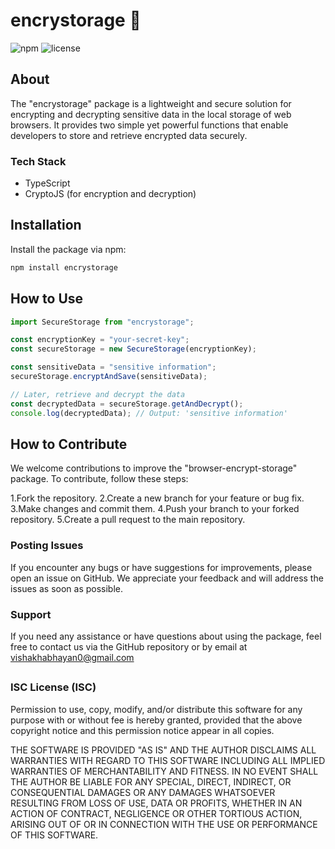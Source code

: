 # encrystorage 🔗

![npm](https://img.shields.io/npm/v/encrystorage?color=blue)
![license](https://img.shields.io/npm/l/encrystorage)

## About

The "encrystorage" package is a lightweight and secure solution for encrypting and decrypting sensitive data in the local storage of web browsers. It provides two simple yet powerful functions that enable developers to store and retrieve encrypted data securely.

### Tech Stack

- TypeScript
- CryptoJS (for encryption and decryption)

## Installation

Install the package via npm:

```bash
npm install encrystorage
```

## How to Use

```javascript
import SecureStorage from "encrystorage";

const encryptionKey = "your-secret-key";
const secureStorage = new SecureStorage(encryptionKey);

const sensitiveData = "sensitive information";
secureStorage.encryptAndSave(sensitiveData);

// Later, retrieve and decrypt the data
const decryptedData = secureStorage.getAndDecrypt();
console.log(decryptedData); // Output: 'sensitive information'
```

## How to Contribute

We welcome contributions to improve the "browser-encrypt-storage" package. To contribute, follow these steps:

1.Fork the repository.
2.Create a new branch for your feature or bug fix.
3.Make changes and commit them.
4.Push your branch to your forked repository.
5.Create a pull request to the main repository.

### Posting Issues

If you encounter any bugs or have suggestions for improvements, please open an issue on GitHub. We appreciate your feedback and will address the issues as soon as possible.

### Support

If you need any assistance or have questions about using the package, feel free to contact us via the GitHub repository or by email at vishakhabhayan0@gmail.com

##

### ISC License (ISC)

Permission to use, copy, modify, and/or distribute this software for any purpose with or without fee is hereby granted, provided that the above copyright notice and this permission notice appear in all copies.

THE SOFTWARE IS PROVIDED "AS IS" AND THE AUTHOR DISCLAIMS ALL WARRANTIES WITH REGARD TO THIS SOFTWARE INCLUDING ALL IMPLIED WARRANTIES OF MERCHANTABILITY AND FITNESS. IN NO EVENT SHALL THE AUTHOR BE LIABLE FOR ANY SPECIAL, DIRECT, INDIRECT, OR CONSEQUENTIAL DAMAGES OR ANY DAMAGES WHATSOEVER RESULTING FROM LOSS OF USE, DATA OR PROFITS, WHETHER IN AN ACTION OF CONTRACT, NEGLIGENCE OR OTHER TORTIOUS ACTION, ARISING OUT OF OR IN CONNECTION WITH THE USE OR PERFORMANCE OF THIS SOFTWARE.
